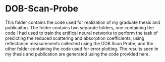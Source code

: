 # DOB-Scan-Probe

  This folder contains the code used for realization of my graduate thesis and publicaiton. The folder contains two separate folders, one containing the code I had used to train the artifical neural networks to perform the task of predicting the reduced scattering and absorption coefficients, using reflectance measurements collected using the DOB Scan Probe, and the other folder containing the code used for error plotting.
  The results seen in my thesis and publication are generated using the code provided here.
